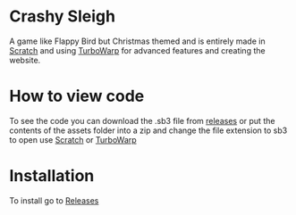 # Crashy Sleigh
A game like Flappy Bird but Christmas themed and is entirely made in [Scratch](scratch.mit.edu) and using [TurboWarp](turbowarp.org) for advanced features and creating the website.

# How to view code
To see the code you can download the .sb3 file from [releases](https://github.com/RhysGit/Crashy-Sleigh/releases) or put the contents of the assets folder into a zip and change the file extension to sb3
to open use [Scratch](scratch.mit.edu) or [TurboWarp](turbowarp.org)

# Installation
To install go to 
[Releases](https://github.com/RhysGit/Crashy-Sleigh/releases) 
